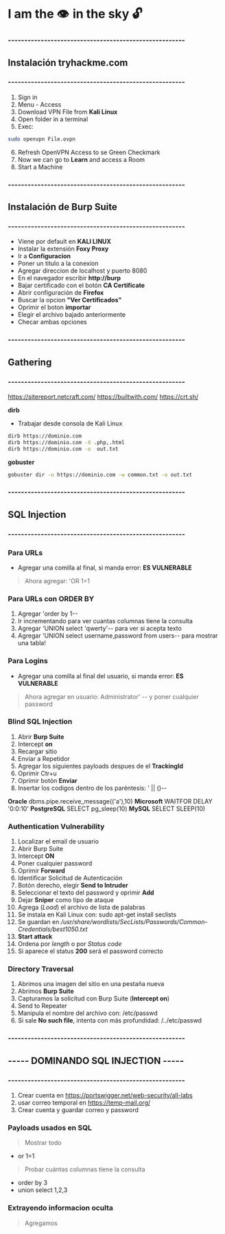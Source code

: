 # I am the 👁️  in the sky 🔓

### ------------------------------------------------------
##  Instalación tryhackme.com
### ------------------------------------------------------

1. Sign in
2. Menu - Access
3. Download VPN File from __Kali Linux__
4. Open folder in a terminal
5. Exec: 

```bash
sudo openvpn File.ovpn
```
6. Refresh OpenVPN Access to se Green Checkmark
7. Now we can go to __Learn__ and access a Room
8. Start a Machine


### ------------------------------------------------------
## Instalación de Burp Suite
### ------------------------------------------------------

* Viene por default en __KALI LINUX__
* Instalar la extensión __Foxy Proxy__
* Ir a __Configuracion__
* Poner un titulo a la conexion
* Agregar direccion de localhost y puerto 8080
* En el navegador escribir __http://burp__
* Bajar certificado con el botón __CA Certificate__
* Abrir configuración de __Firefox__
* Buscar la opcion __"Ver Certificados"__ 
* Oprimir el boton __importar__
* Elegir el archivo bajado anteriormente 
* Checar ambas opciones


### ------------------------------------------------------
## Gathering
### ------------------------------------------------------

https://sitereport.netcraft.com/
https://builtwith.com/
https://crt.sh/


__dirb__

* Trabajar desde consola de Kali Linux

```bash
dirb https://dominio.com
dirb https://dominio.com -X .php,.html
dirb https://dominio.com -o  out.txt
```

__gobuster__

```bash
gobuster dir -u https://dominio.com -w common.txt -o out.txt
```

### ------------------------------------------------------
## SQL Injection
### ------------------------------------------------------

### Para URLs

* Agregar una comilla al final, si manda error: __ES VULNERABLE__

> Ahora agregar: 'OR 1=1


### Para URLs con ORDER BY

1. Agregar 'order by 1--
2. Ir incrementando para ver cuantas columnas tiene la consulta
3. Agregar 'UNION select 'qwerty'-- para ver si acepta texto
4. Agregar 'UNION select username,password from users-- para mostrar una tabla!


### Para Logins

* Agregar una comilla al final del usuario, si manda error: __ES VULNERABLE__

> Ahora agregar en usuario: Administrator' -- y poner cualquier password


### Blind SQL Injection

1. Abrir __Burp Suite__
2. Intercept __on__
3. Recargar sitio
4. Enviar a Repetidor
5. Agregar los siguientes payloads despues de el __TrackingId__
6. Oprimir Ctr+u
7. Oprimir botón __Enviar__
8. Insertar los codigos dentro de los paréntesis: ' || ()--

__Oracle__  dbms.pipe.receive_message(('a'),10)
__Microsoft__  WAITFOR DELAY '0:0:10'
__PostgreSQL__  SELECT pg_sleep(10)
__MySQL__  SELECT SLEEP(10)

### Authentication Vulnerability

1. Localizar el email de usuario
2. Abrir Burp Suite
3. Intercept __ON__
4. Poner cualquier password
5. Oprimir __Forward__ 
6. Identificar Solicitud de Autenticación
7. Botón derecho, elegir __Send to Intruder__
8. Seleccionar el texto del password y oprimir __Add__
9. Dejar __Sniper__ como tipo de ataque
10. Agrega (_Load_) el archivo de lista de palabras
11. Se instala en Kali Linux con: sudo apt-get install seclists
12. Se guardan en _/usr/share/wordlists/SecLists/Passwords/Common-Credentials/best1050.txt_
13. __Start attack__
14. Ordena por _length_ o por _Status code_ 
15. Si aparece el status __200__ será el password correcto


### Directory Traversal

1. Abrimos una imagen del sitio en una pestaña nueva
2. Abrimos __Burp Suite__
3. Capturamos la solicitud con Burp Suite (__Intercept on__)
4. Send to Repeater
5. Manipula el nombre del archivo con: /etc/passwd 
6. Si sale __No such file__, intenta con más profundidad: /../etc/passwd



### ------------------------------------------------------
##  ----- DOMINANDO SQL INJECTION -----
### ------------------------------------------------------

1. Crear cuenta en https://portswigger.net/web-security/all-labs
2. usar correo temporal en https://temp-mail.org/
3. Crear cuenta y guardar correo y password


### Payloads usados en SQL

> Mostrar todo
* or 1=1

> Probar cuántas columnas tiene la consulta
* order by 3
* union select 1,2,3

### Extrayendo informacion oculta

> Agregamos














